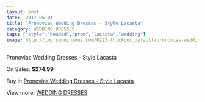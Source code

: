 ```yaml
---
layout: post
date: '2017-05-01'
title: "Pronovias Wedding Dresses - Style Lacasta"
category: WEDDING DRESSES
tags: ["style","beaded","prom","lacasta","wedding"]
image: http://img.sequinious.com/6223-thickbox_default/pronovias-wedding-dresses-style-lacasta.jpg
---
```

Pronovias Wedding Dresses - Style Lacasta

On Sales: **$274.99**
<a href="https://www.sequinious.com/wedding-dresses/2538-pronovias-wedding-dresses-style-lacasta.html"><amp-img layout="responsive" width="600" height="600" src="//img.sequinious.com/6223-thickbox_default/pronovias-wedding-dresses-style-lacasta.jpg" alt="Pronovias Wedding Dresses - Style Lacasta 0" /></a>
<a href="https://www.sequinious.com/wedding-dresses/2538-pronovias-wedding-dresses-style-lacasta.html"><amp-img layout="responsive" width="600" height="600" src="//img.sequinious.com/6226-thickbox_default/pronovias-wedding-dresses-style-lacasta.jpg" alt="Pronovias Wedding Dresses - Style Lacasta 1" /></a>
<a href="https://www.sequinious.com/wedding-dresses/2538-pronovias-wedding-dresses-style-lacasta.html"><amp-img layout="responsive" width="600" height="600" src="//img.sequinious.com/6225-thickbox_default/pronovias-wedding-dresses-style-lacasta.jpg" alt="Pronovias Wedding Dresses - Style Lacasta 2" /></a>
<a href="https://www.sequinious.com/wedding-dresses/2538-pronovias-wedding-dresses-style-lacasta.html"><amp-img layout="responsive" width="600" height="600" src="//img.sequinious.com/6224-thickbox_default/pronovias-wedding-dresses-style-lacasta.jpg" alt="Pronovias Wedding Dresses - Style Lacasta 3" /></a>

Buy it: [Pronovias Wedding Dresses - Style Lacasta](https://www.sequinious.com/wedding-dresses/2538-pronovias-wedding-dresses-style-lacasta.html "Pronovias Wedding Dresses - Style Lacasta")

View more: [WEDDING DRESSES](https://www.sequinious.com/2-wedding-dresses "WEDDING DRESSES")
